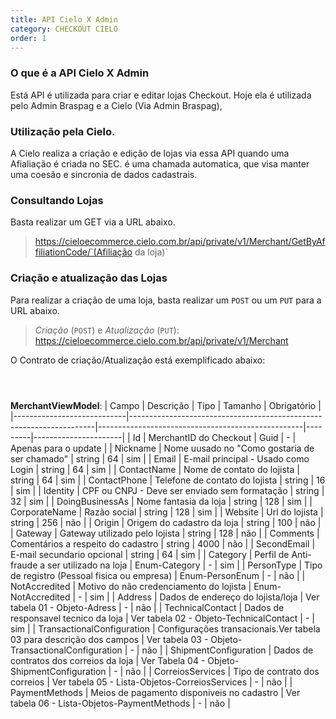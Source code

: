 ```yaml
---
title: API Cielo X Admin
category: CHECKOUT CIELO
order: 1
---
```



### O que é a API Cielo X Admin

Está API é utilizada para criar e editar lojas Checkout. Hoje ela é utilizada pelo Admin Braspag e a Cielo (Via Admin Braspag),


### Utilização pela Cielo.

A Cielo realiza a criação e edição de lojas via essa API quando uma Afialiação é criada no SEC. é uma chamada automatica, que visa manter uma coesão e sincronia de dados cadastrais. 



### Consultando Lojas

Basta realizar um GET via a URL abaixo.


> https://cieloecommerce.cielo.com.br/api/private/v1/Merchant/GetByAffiliationCode/`(Afiliação da loja)`


### Criação e atualização das Lojas

Para realizar a criação de uma loja, basta realizar um `POST` ou um `PUT` para a URL abaixo. 

> *Criação* (`POST`) e *Atualização* (`PUT`): https://cieloecommerce.cielo.com.br/api/private/v1/Merchant


 O Contrato de criação/Atualização está exemplificado abaixo:


```



```
**MerchantViewModel**:
| Campo                      | Descrição                                                           | Tipo                                              | Tamanho | Obrigatório          |
|----------------------------|---------------------------------------------------------------------|---------------------------------------------------|---------|----------------------|
| Id                         | MerchantID do Checkout                                              | Guid                                              | -       | Apenas para o update |
| Nickname                   | Nome uusado  no "Como gostaria de ser chamado"                      | string                                            | 64      | sim                  |
| Email                      | E-mail principal - Usado como Login                                 | string                                            | 64      | sim                  |
| ContactName                | Nome de contato do lojista                                          | string                                            | 64      | sim                  |
| ContactPhone               | Telefone de contato do lojista                                      | string                                            | 16      | sim                  |
| Identity                   | CPF ou CNPJ - Deve ser enviado sem formatação                       | string                                            | 32      | sim                  |
| DoingBusinessAs            | Nome fantasia da loja                                               | string                                            | 128     | sim                  |
| CorporateName              | Razão social                                                        | string                                            | 128     | sim                  |
| Website                    | Url do lojista                                                      | string                                            | 256     | não                  |
| Origin                     | Origem do cadastro da loja                                          | string                                            | 100     | não                  |
| Gateway                    | Gateway utilizado pelo lojista                                      | string                                            | 128     | não                  |
| Comments                   | Comentários a respeito do cadastro                                  | string                                            | 4000    | não                  |
| SecondEmail                | E-mail secundario opcional                                          | string                                            | 64      | sim                  |
| Category                   | Perfil de Anti-fraude a ser utilizado na loja                       | Enum-Category                                     | -       | sim                  |
| PersonType                 | Tipo de registro (Pessoal fisica ou empresa)                        | Enum-PersonEnum                                   | -       | não                  |
| NotAccredited              | Motivo do não credenciamento do lojista                             | Enum-NotAccredited                                | -       | sim                  |
| Address                    | Dados de endereço do lojista/loja                                   | Ver tabela 01 - Objeto-Adress                     | -       | não                  |
| TechnicalContact           | Dados de responsavel tecnico da loja                                | Ver tabela 02 - Objeto-TechnicalContact           | -       | sim                  |
| TransactionalConfiguration | Configurações transacionais.Ver tabela 03 para descrição dos campos | Ver tabela 03 - Objeto-TransactionalConfiguration | -       | não                  |
| ShipmentConfiguration      | Dados de contratos dos correios da loja                             | Ver Tabela 04 - Objeto-ShipmentConfiguration      | -       | não                  |
| CorreiosServices           | Tipo de contrato dos correios                                       | Ver tabela 05 - Lista-Objetos-CorreiosServices    | -       | não                  |
| PaymentMethods             | Meios de pagamento disponiveis no cadastro                          | Ver tabela 06 - Lista-Objetos-PaymentMethods      | -       | não                  |